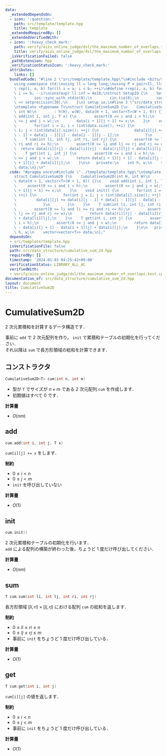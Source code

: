 ```yaml
---
data:
  _extendedDependsOn:
  - icon: ':question:'
    path: src/template/template.hpp
    title: template
  _extendedRequiredBy: []
  _extendedVerifiedWith:
  - icon: ':heavy_check_mark:'
    path: verify/aizu_online_judge/dsl/the_maximum_number_of_overlaps.test.cpp
    title: verify/aizu_online_judge/dsl/the_maximum_number_of_overlaps.test.cpp
  _isVerificationFailed: false
  _pathExtension: hpp
  _verificationStatusIcon: ':heavy_check_mark:'
  attributes:
    links: []
  bundledCode: "#line 2 \"src/template/template.hpp\"\n#include <bits/stdc++.h>\n\
    using namespace std;\nusing ll = long long;\nusing P = pair<ll, ll>;\n#define\
    \ rep(i, a, b) for(ll i = a; i < b; ++i)\n#define rrep(i, a, b) for(ll i = a;\
    \ i >= b; --i)\nconstexpr ll inf = 4e18;\nstruct SetupIO {\n    SetupIO() {\n\
    \        ios::sync_with_stdio(0);\n        cin.tie(0);\n        cout << fixed\
    \ << setprecision(30);\n    }\n} setup_io;\n#line 3 \"src/data_structure/cumulative_sum_2d.hpp\"\
    \ntemplate <typename T>\nstruct CumulativeSum2D {\n    CumulativeSum2D(int H,\
    \ int W)\n        : h(H), w(W), data(H + 1, vector<T>(W + 1, 0)) {}\n    void\
    \ add(int i, int j, T x) {\n        assert(0 <= i and i < h);\n        assert(0\
    \ <= j and j < w);\n        data[i + 1][j + 1] += x;\n    }\n    void init() {\n\
    \        for(int i = 1; i < (int)data.size(); ++i) {\n            for(int j =\
    \ 1; j < (int)data[i].size(); ++j) {\n                data[i][j] += data[i][j\
    \ - 1] + data[i - 1][j] - data[i - 1][j - 1];\n            }\n        }\n    }\n\
    \    T sum(int li, int lj, int ri, int rj) {\n        assert(0 <= li and li <=\
    \ ri and ri <= h);\n        assert(0 <= lj and lj <= rj and rj <= w);\n      \
    \  return data[ri][rj] - data[li][rj] - data[ri][lj] + data[li][lj];\n    }\n\
    \    T get(int i, int j) {\n        assert(0 <= i and i < h);\n        assert(0\
    \ <= j and j < w);\n        return data[i + 1][j + 1] - data[i][j + 1] - data[i\
    \ + 1][j] + data[i][j];\n    }\n\n   private:\n    int h, w;\n    vector<vector<T>>\
    \ data;\n};\n"
  code: "#pragma once\n#include \"../template/template.hpp\"\ntemplate <typename T>\n\
    struct CumulativeSum2D {\n    CumulativeSum2D(int H, int W)\n        : h(H), w(W),\
    \ data(H + 1, vector<T>(W + 1, 0)) {}\n    void add(int i, int j, T x) {\n   \
    \     assert(0 <= i and i < h);\n        assert(0 <= j and j < w);\n        data[i\
    \ + 1][j + 1] += x;\n    }\n    void init() {\n        for(int i = 1; i < (int)data.size();\
    \ ++i) {\n            for(int j = 1; j < (int)data[i].size(); ++j) {\n       \
    \         data[i][j] += data[i][j - 1] + data[i - 1][j] - data[i - 1][j - 1];\n\
    \            }\n        }\n    }\n    T sum(int li, int lj, int ri, int rj) {\n\
    \        assert(0 <= li and li <= ri and ri <= h);\n        assert(0 <= lj and\
    \ lj <= rj and rj <= w);\n        return data[ri][rj] - data[li][rj] - data[ri][lj]\
    \ + data[li][lj];\n    }\n    T get(int i, int j) {\n        assert(0 <= i and\
    \ i < h);\n        assert(0 <= j and j < w);\n        return data[i + 1][j + 1]\
    \ - data[i][j + 1] - data[i + 1][j] + data[i][j];\n    }\n\n   private:\n    int\
    \ h, w;\n    vector<vector<T>> data;\n};"
  dependsOn:
  - src/template/template.hpp
  isVerificationFile: false
  path: src/data_structure/cumulative_sum_2d.hpp
  requiredBy: []
  timestamp: '2024-01-03 04:25:42+09:00'
  verificationStatus: LIBRARY_ALL_AC
  verifiedWith:
  - verify/aizu_online_judge/dsl/the_maximum_number_of_overlaps.test.cpp
documentation_of: src/data_structure/cumulative_sum_2d.hpp
layout: document
title: CumulativeSum2D
---
```


# CumulativeSum2D

$2$ 次元累積和を計算するデータ構造です．

事前に `add` で $2$ 次元配列を作り， `init` で累積和テーブルの初期化を行ってください．<br>
それ以降は `sum` で長方形領域の総和を計算できます．

## コンストラクタ

```cpp
CumulativeSum2D<T> cum(int n, int m)
```

- 型が `T` でサイズが $n \times m$ である $2$ 次元配列 `cum` を作成します．
- 初期値はすべて $0$ です．

**計算量**

- $O(nm)$

## add

```cpp
cum.add(int i, int j, T x)
```

`cum[i][j] += x` をします．

**制約**

- $0 \leq i < n$
- $0 \leq j < m$
- `init` を呼び出していない

**計算量**

- $O(1)$

## init

```cpp
cum.init()
```

$2$ 次元累積和テーブルの初期化を行います．<br>
`add` による配列の構築が終わった後，ちょうど $1$ 度だけ呼び出してください．

**計算量**

- $O(nm)$

## sum

```cpp
T cum.sum(int li, int lj, int ri, int rj)
```

長方形領域 $[li, ri) \times [lj, rj)$ における配列 `cum` の総和を返します．

**制約**

- $0 \leq li \leq ri \leq n$
- $0 \leq lj \leq rj \leq m$
- 事前に `init` をちょうど $1$ 度だけ呼び出している．

**計算量**

- $O(1)$

## get

```cpp
T cum.get(int i, int j)
```

`cum[i][j]` の値を返します．

**制約**

- $0 \leq i < n$
- $0 \leq j < m$
- 事前に `init` をちょうど $1$ 度だけ呼び出している．

**計算量**

- $O(1)$